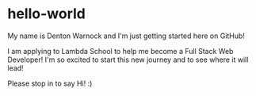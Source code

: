 # hello-world

My name is Denton Warnock and I'm just getting started here on GitHub!

I am applying to Lambda School to help me become a Full Stack Web Developer! I'm so excited to start this new journey and to see where it will lead!

Please stop in to say Hi! :)
